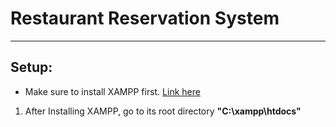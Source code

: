 # Restaurant Reservation System

---

## Setup:

- Make sure to install XAMPP first. [Link here](https://www.apachefriends.org/index.html)

1. After Installing XAMPP, go to its root directory **"C:\xampp\htdocs\"**
